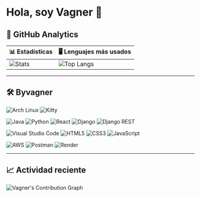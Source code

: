 # Hola, soy Vagner 👋

## 🚀 GitHub Analytics

| 📊 Estadísticas | 🖥️ Lenguajes más usados |
|-----------------|--------------------------|
| ![Stats](https://github-readme-stats.vercel.app/api?username=vagner-merlin&show_icons=true&hide_title=true&count_private=true&include_all_commits=true&theme=tokyonight) | ![Top Langs](https://github-readme-stats.vercel.app/api/top-langs/?username=vagner-merlin&layout=compact&langs_count=8&theme=tokyonight) |

---

## 🛠️ Byvagner

![Arch Linux](https://img.shields.io/badge/Arch%20Linux-1793D1?logo=archlinux&logoColor=white&style=for-the-badge)
![Kitty](https://img.shields.io/badge/Kitty-FFD700?logo=kitty&logoColor=black&style=for-the-badge)

![Java](https://img.shields.io/badge/Java-007396?logo=openjdk&logoColor=white&style=for-the-badge)
![Python](https://img.shields.io/badge/Python-3776AB?logo=python&logoColor=white&style=for-the-badge)
![React](https://img.shields.io/badge/React-20232A?logo=react&logoColor=61DAFB&style=for-the-badge)
![Django](https://img.shields.io/badge/Django-092E20?logo=django&logoColor=white&style=for-the-badge)
![Django REST](https://img.shields.io/badge/Django%20REST-ff1709?logo=django&logoColor=white&style=for-the-badge)

![Visual Studio Code](https://img.shields.io/badge/VS%20Code-0078d7?logo=visualstudiocode&logoColor=white&style=for-the-badge)
![HTML5](https://img.shields.io/badge/HTML5-E34F26?logo=html5&logoColor=white&style=for-the-badge)
![CSS3](https://img.shields.io/badge/CSS3-1572B6?logo=css3&logoColor=white&style=for-the-badge)
![JavaScript](https://img.shields.io/badge/JavaScript-323330?logo=javascript&logoColor=F7DF1E&style=for-the-badge)

![AWS](https://img.shields.io/badge/AWS-232F3E?logo=amazon-aws&logoColor=white&style=for-the-badge)
![Postman](https://img.shields.io/badge/Postman-FF6C37?logo=postman&logoColor=white&style=for-the-badge)
![Render](https://img.shields.io/badge/Render-46E3B7?logo=render&logoColor=black&style=for-the-badge)

---

## 📈 Actividad reciente

![Vagner's Contribution Graph](https://github-readme-activity-graph.vercel.app/graph?username=vagner-merlin&theme=tokyo-night)
